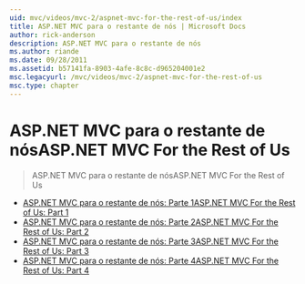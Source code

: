 ```yaml
---
uid: mvc/videos/mvc-2/aspnet-mvc-for-the-rest-of-us/index
title: ASP.NET MVC para o restante de nós | Microsoft Docs
author: rick-anderson
description: ASP.NET MVC para o restante de nós
ms.author: riande
ms.date: 09/28/2011
ms.assetid: b57141fa-8903-4afe-8c8c-d965204001e2
msc.legacyurl: /mvc/videos/mvc-2/aspnet-mvc-for-the-rest-of-us
msc.type: chapter
---
```

<a name="aspnet-mvc-for-the-rest-of-us"></a><span data-ttu-id="b2e86-103">ASP.NET MVC para o restante de nós</span><span class="sxs-lookup"><span data-stu-id="b2e86-103">ASP.NET MVC For the Rest of Us</span></span>
====================
> <span data-ttu-id="b2e86-104">ASP.NET MVC para o restante de nós</span><span class="sxs-lookup"><span data-stu-id="b2e86-104">ASP.NET MVC For the Rest of Us</span></span>


- [<span data-ttu-id="b2e86-105">ASP.NET MVC para o restante de nós: Parte 1</span><span class="sxs-lookup"><span data-stu-id="b2e86-105">ASP.NET MVC For the Rest of Us: Part 1</span></span>](aspnet-mvc-for-the-rest-of-us-part-1.md)
- [<span data-ttu-id="b2e86-106">ASP.NET MVC para o restante de nós: Parte 2</span><span class="sxs-lookup"><span data-stu-id="b2e86-106">ASP.NET MVC For the Rest of Us: Part 2</span></span>](aspnet-mvc-for-the-rest-of-us-part-2.md)
- [<span data-ttu-id="b2e86-107">ASP.NET MVC para o restante de nós: Parte 3</span><span class="sxs-lookup"><span data-stu-id="b2e86-107">ASP.NET MVC For the Rest of Us: Part 3</span></span>](aspnet-mvc-for-the-rest-of-us-part-3.md)
- [<span data-ttu-id="b2e86-108">ASP.NET MVC para o restante de nós: Parte 4</span><span class="sxs-lookup"><span data-stu-id="b2e86-108">ASP.NET MVC For the Rest of Us: Part 4</span></span>](aspnet-mvc-for-the-rest-of-us-part-4.md)

